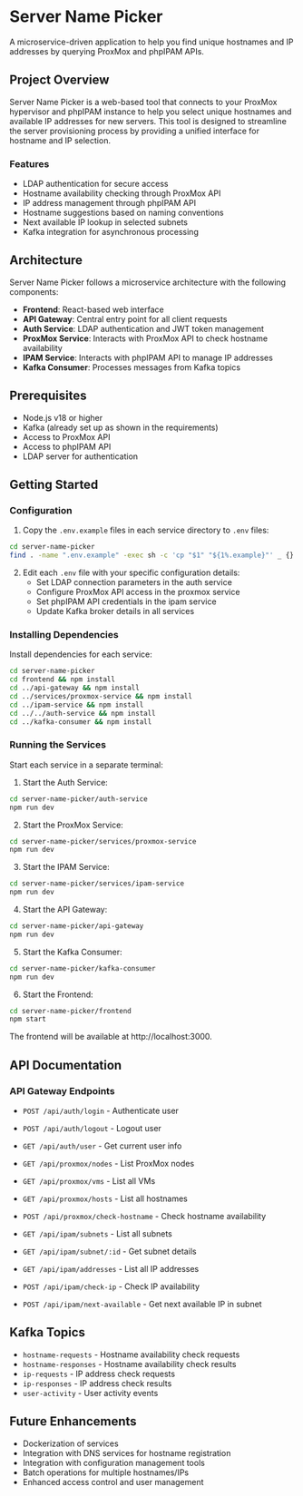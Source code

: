 # Server Name Picker

A microservice-driven application to help you find unique hostnames and IP addresses by querying ProxMox and phpIPAM APIs.

## Project Overview

Server Name Picker is a web-based tool that connects to your ProxMox hypervisor and phpIPAM instance to help you select unique hostnames and available IP addresses for new servers. This tool is designed to streamline the server provisioning process by providing a unified interface for hostname and IP selection.

### Features

- LDAP authentication for secure access
- Hostname availability checking through ProxMox API
- IP address management through phpIPAM API
- Hostname suggestions based on naming conventions
- Next available IP lookup in selected subnets
- Kafka integration for asynchronous processing

## Architecture

Server Name Picker follows a microservice architecture with the following components:

- **Frontend**: React-based web interface
- **API Gateway**: Central entry point for all client requests
- **Auth Service**: LDAP authentication and JWT token management
- **ProxMox Service**: Interacts with ProxMox API to check hostname availability
- **IPAM Service**: Interacts with phpIPAM API to manage IP addresses
- **Kafka Consumer**: Processes messages from Kafka topics

## Prerequisites

- Node.js v18 or higher
- Kafka (already set up as shown in the requirements)
- Access to ProxMox API
- Access to phpIPAM API
- LDAP server for authentication

## Getting Started

### Configuration

1. Copy the `.env.example` files in each service directory to `.env` files:

```bash
cd server-name-picker
find . -name ".env.example" -exec sh -c 'cp "$1" "${1%.example}"' _ {} \;
```

2. Edit each `.env` file with your specific configuration details:
   - Set LDAP connection parameters in the auth service
   - Configure ProxMox API access in the proxmox service
   - Set phpIPAM API credentials in the ipam service
   - Update Kafka broker details in all services

### Installing Dependencies

Install dependencies for each service:

```bash
cd server-name-picker
cd frontend && npm install
cd ../api-gateway && npm install
cd ../services/proxmox-service && npm install
cd ../ipam-service && npm install
cd ../../auth-service && npm install
cd ../kafka-consumer && npm install
```

### Running the Services

Start each service in a separate terminal:

1. Start the Auth Service:

```bash
cd server-name-picker/auth-service
npm run dev
```

2. Start the ProxMox Service:

```bash
cd server-name-picker/services/proxmox-service
npm run dev
```

3. Start the IPAM Service:

```bash
cd server-name-picker/services/ipam-service
npm run dev
```

4. Start the API Gateway:

```bash
cd server-name-picker/api-gateway
npm run dev
```

5. Start the Kafka Consumer:

```bash
cd server-name-picker/kafka-consumer
npm run dev
```

6. Start the Frontend:

```bash
cd server-name-picker/frontend
npm start
```

The frontend will be available at http://localhost:3000.

## API Documentation

### API Gateway Endpoints

- `POST /api/auth/login` - Authenticate user
- `POST /api/auth/logout` - Logout user
- `GET /api/auth/user` - Get current user info

- `GET /api/proxmox/nodes` - List ProxMox nodes
- `GET /api/proxmox/vms` - List all VMs
- `GET /api/proxmox/hosts` - List all hostnames
- `POST /api/proxmox/check-hostname` - Check hostname availability

- `GET /api/ipam/subnets` - List all subnets
- `GET /api/ipam/subnet/:id` - Get subnet details
- `GET /api/ipam/addresses` - List all IP addresses
- `POST /api/ipam/check-ip` - Check IP availability
- `POST /api/ipam/next-available` - Get next available IP in subnet

## Kafka Topics

- `hostname-requests` - Hostname availability check requests
- `hostname-responses` - Hostname availability check results
- `ip-requests` - IP address check requests
- `ip-responses` - IP address check results
- `user-activity` - User activity events

## Future Enhancements

- Dockerization of services
- Integration with DNS services for hostname registration
- Integration with configuration management tools
- Batch operations for multiple hostnames/IPs
- Enhanced access control and user management
